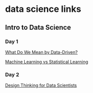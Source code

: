 # data science links

## Intro to Data Science

### Day 1

[What Do We Mean by Data-Driven?](https://www.oreilly.com/library/view/creating-a-data-driven/9781491916902/ch01.html)

[Machine Learning vs Statistical Learning](https://blogs.perficient.com/2018/01/29/machine-learning-vs-statistical-learning/)

### Day 2

[Design Thinking for Data Scientists](https://www.youtube.com/watch?v=bOJlAKKF3eY)
